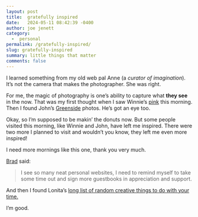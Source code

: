```yaml
---
layout: post
title:  gratefully inspired
date:   2024-05-11 08:42:39 -0400
author: joe jenett
category:
  -  personal
permalink: /gratefully-inspired/
slug: gratefully-inspired
summary: little things that matter
comments: false
---
```

I learned something from my old web pal Anne (a *curator of imagination*). It’s not the camera that makes the photographer. She was right.

For me, the magic of photography is one’s ability to capture what <strong>they see</strong> in the now. That was my first thought when I saw Winnie’s <a href="https://winnielim.org/notes/pink/">pink</a> this morning. Then I found John’s <a href="https://johnjohnston.info/blog/greenside/">Greenside</a> photos. He’s got an eye too.

Okay, so I’m supposed to be makin’ the donuts now. But some people visited this morning, like Winnie and John, have left me inspired. There were two more I planned to visit and wouldn’t you know, they left me even more inspired! 

I need more mornings like this one, thank you very much.

<a href="https://ramblinggit.com/2024/05/11/i-see-so.html">Brad</a> said:
<blockquote>
<p>
I see so many neat personal websites, I need to remind myself to take some time out and sign more guestbooks in appreciation and support.
</p>
</blockquote>

And then I found Lonita’s <a href="https://lonita.net/creative">long list of random creative things to do with your time.</a>

I’m good.




<a style="display:none;" href="https://brid.gy/publish/mastodon"><small>(cross-posted to mastodon)</small></a>